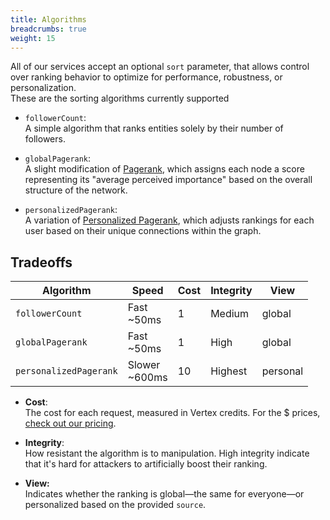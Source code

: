 ```yaml
---
title: Algorithms
breadcrumbs: true
weight: 15
---
```


All of our services accept an optional `sort` parameter, that allows control over ranking behavior to optimize for performance, robustness, or personalization.  
These are the sorting algorithms currently supported

- `followerCount`:  
A simple algorithm that ranks entities solely by their number of followers.

- `globalPagerank`:  
A slight modification of [Pagerank](https://en.wikipedia.org/wiki/PageRank), which assigns each node a score representing its "average perceived importance" based on the overall structure of the network.

- `personalizedPagerank`:  
A variation of [Personalized Pagerank](https://ieeexplore.ieee.org/stamp/stamp.jsp?tp=&arnumber=8895775), which adjusts rankings for each user based on their unique connections within the graph.

## Tradeoffs

| Algorithm | Speed | Cost | Integrity | View |
| --- | --- | --- | --- | --- |
| `followerCount` | Fast <br> ~50ms | 1   | Medium | global |
| `globalPagerank` | Fast <br> ~50ms | 1   | High | global |
| `personalizedPagerank` | Slower <br> ~600ms | 10  | Highest | personal |
  
- **Cost**:  
The cost for each request, measured in Vertex credits. For the $ prices, [check out our pricing](/pricing).
  
- **Integrity**:  
How resistant the algorithm is to manipulation. High integrity indicate that it's hard for attackers to artificially boost their ranking.
  
- **View:**  
Indicates whether the ranking is global—the same for everyone—or personalized based on the provided `source`.